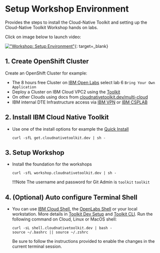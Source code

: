 # Setup Workshop Environment

Provides the steps to install the Cloud-Native Toolkit and setting up the  Cloud-Native Toolkit Workshop hands on labs.

Click on image below to launch video:

[!["Workshop: Setup Environment"](http://img.youtube.com/vi/aFSt5cW9TlI/0.jpg)](https://youtu.be/aFSt5cW9TlI "Workshop: Setup Environment"){: target=_blank}

## 1. Create OpenShift Cluster

Create an OpenShift Cluster for example:

  - The 8 hours free Cluster on [IBM Open Labs](https://developer.ibm.com/openlabs/openshift) select lab 6 `Bring Your Own Application`
  - Deploy a Cluster on IBM Cloud VPC2 using the [Toolkit](getting-started-day-0/provision-cluster/ibm-cloud-vpc)
  - On other Clouds using docs from [cloudnativetoolkit.dev/multi-cloud](https://cloudnativetoolkit.dev/getting-started-day-0/plan-installation/multi-cloud)
  - IBM internal DTE Infrastructure access via [IBM VPN](https://ccp-ui.csplab.intranet.ibm.com/ ) or [IBM CSPLAB](https://ccp-ui.apps.labprod.ocp.csplab.local/)

## 2. Install IBM Cloud Native Toolkit

- Use one of the install options for example the [Quick Install](https://cloudnativetoolkit.dev/getting-started-day-0/install-toolkit/quick-install)

    ```shell
    curl -sfL get.cloudnativetoolkit.dev | sh -
    ```

## 3. Setup Workshop

- Install the foundation for the workshops

    ```shell
    curl -sfL workshop.cloudnativetoolkit.dev | sh -
    ```

    !!!Note
      The username and password for Git Admin is `toolkit` `toolkit`

## 4. (Optional) Auto configure Terminal Shell

- You can use [IBM Cloud Shell](https://cloud.ibm.com/shell), the [OpenLabs Shell](https://developer.ibm.com/openlabs/openshift) or your local workstation. More details in [Toolkit Dev Setup](https://cloudnativetoolkit.dev/getting-started/dev-env-setup) and [Toolkit CLI](https://cloudnativetoolkit.dev/getting-started/cli).
  Run the following command on Cloud, Linux or MacOS shell:

    ```shell
    curl -sL shell.cloudnativetoolkit.dev | bash -
    source ~/.bashrc || source ~/.zshrc

    ```

    Be sure to follow the instructions provided to enable the changes in the current terminal session.
